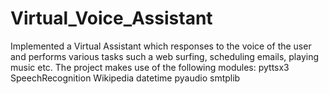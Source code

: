 # Virtual_Voice_Assistant
Implemented a Virtual Assistant which responses to the voice of the user and performs various tasks such a web surfing, scheduling emails, playing music etc.
The project makes use of the following modules:
pyttsx3
SpeechRecognition
Wikipedia
datetime
pyaudio
smtplib
